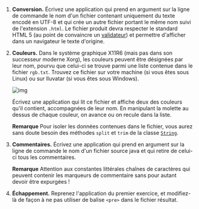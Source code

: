 1. **Conversion.** Écrivez une application qui prend en argument sur la ligne de commande le nom d'un fichier contenant uniquement du texte encodé en UTF-8 et qui crée un autre fichier portant le même nom suivi de l'extension `.html`. Le fichier produit devra respecter le standard HTML 5 (au point de convaincre un [validateur](http://validator.w3.org/#validate_by_upload)) et permettre d'afficher dans un navigateur le texte d'origine.

2. **Couleurs.** Dans le système graphique X11R6 (mais pas dans son successeur moderne Xorg), les couleurs peuvent être désignées par leur nom, pourvu que celui-ci se trouve parmi une liste contenue dans le fichier `rgb.txt`. Trouvez ce fichier sur votre machine (si vous êtes sous Linux) ou sur Iluvatar (si vous êtes sous Windows).

   ![img](http://www.iut-fbleau.fr/sitebp/apl21/caracteres2/couleurs.png)

   Écrivez une application qui lit ce fichier et affiche deux des couleurs qu'il contient, accompagnées de leur nom. En manipulant la molette au dessus de chaque couleur, on avance ou on recule dans la liste.

   **Remarque** Pour isoler les données contenues dans le fichier, vous aurez sans doute besoin des méthodes `split` et `trim` de la classe [`String`](http://www.iut-fbleau.fr/docs/java/api/java/lang/String.html).

3. **Commentaires.** Écrivez une application qui prend en argument sur la ligne de commande le nom d'un fichier source java et qui retire de celui-ci tous les commentaires.

   **Remarque** Attention aux constantes littérales chaînes de caractères qui peuvent contenir les marqueurs de commentaire sans pour autant devoir être expurgées !

4.  **Échappement.** Reprenez l'application du premier exercice, et modifiez-là de façon à ne pas utiliser de balise `<pre>` dans le fichier résultat.